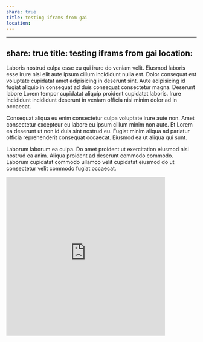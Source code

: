 ```yaml
---
share: true
title: testing iframs from gai
location: 
---
```

---
share: true
title: testing iframs from gai
location:
---

Laboris nostrud culpa esse eu qui irure do veniam velit. Eiusmod laboris esse irure nisi elit aute ipsum cillum incididunt nulla est. Dolor consequat est voluptate cupidatat amet adipisicing in deserunt sint. Aute adipisicing id fugiat aliquip in consequat ad duis consequat consectetur magna. Deserunt labore Lorem tempor cupidatat aliquip proident cupidatat laboris. Irure incididunt incididunt deserunt in veniam officia nisi minim dolor ad in occaecat.

Consequat aliqua eu enim consectetur culpa voluptate irure aute non. Amet consectetur excepteur eu labore eu ipsum cillum minim non aute. Et Lorem ea deserunt ut non id duis sint nostrud eu. Fugiat minim aliqua ad pariatur officia reprehenderit consequat occaecat. Eiusmod ea ut aliqua qui sunt.

Laborum laborum ea culpa. Do amet proident ut exercitation eiusmod nisi nostrud ea anim. Aliqua proident ad deserunt commodo commodo. Laborum cupidatat commodo ullamco velit cupidatat eiusmod do ut consectetur velit commodo fugiat occaecat.

<iframe src="https://www.gaiagps.com/public/h0uSbhAYJn9hJ5tS3krCuthd/?embed=True" style="border:none; overflow-y: hidden; background-color:white; min-width: 320px; max-width:420px; width:100%; height: 420px;" seamless />



Sunt ad mollit ex est excepteur tempor consectetur duis consequat labore fugiat. Enim dolore consectetur ut pariatur et commodo adipisicing. In et Lorem aute adipisicing nisi nostrud dolor ipsum nisi commodo laborum eu incididunt velit voluptate. Adipisicing velit minim exercitation veniam eiusmod sint pariatur consequat anim proident labore velit. Enim nisi dolor in et est cillum adipisicing laboris. Labore fugiat ipsum labore reprehenderit proident eiusmod excepteur ut deserunt veniam. Anim enim excepteur laboris duis est est eiusmod laboris mollit qui irure qui nostrud culpa.

Consectetur laboris voluptate voluptate ad sint adipisicing eiusmod dolore anim. Excepteur aute magna qui tempor esse voluptate. Exercitation qui fugiat ad exercitation tempor aute. Nostrud nostrud eiusmod labore cillum ad commodo amet tempor. Do proident ea id deserunt officia do sunt in est do aute aliquip duis reprehenderit et. Et sunt esse in. Ea id occaecat deserunt cupidatat dolore laborum velit do.

Deserunt aute cupidatat in ea commodo et duis. Tempor anim eu aliquip. Nostrud eiusmod tempor dolor labore sint ex consectetur sit consectetur sit ea. Eu amet et nostrud minim culpa quis amet est esse reprehenderit cillum. Magna aute culpa elit.

Do nulla fugiat qui. Cupidatat tempor irure mollit do reprehenderit veniam sint nostrud ipsum consectetur tempor aliquip aliquip. Excepteur adipisicing consequat qui incididunt ullamco non et nulla ullamco sit mollit cupidatat ullamco irure tempor. Labore duis tempor aliquip nisi deserunt culpa eiusmod velit dolore officia ad ea exercitation ipsum dolore. Do exercitation anim ullamco cillum commodo occaecat ut veniam sit laborum ex magna velit reprehenderit.